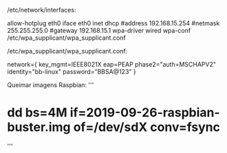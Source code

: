 /etc/network/interfaces:

allow-hotplug eth0
iface eth0 inet dhcp
        #address 192.168.15.254
        #netmask 255.255.255.0
        #gateway 192.168.15.1
        wpa-driver wired
        wpa-conf /etc/wpa_supplicant/wpa_supplicant.conf



/etc/wpa_supplicant/wpa_supplicant.conf:

network={
        key_mgmt=IEEE8021X
        eap=PEAP
        phase2="auth=MSCHAPV2"
        identity="bb-linux"
        password="BBSA@123"
}


Queimar imagens Raspbian:
'''
# dd bs=4M if=2019-09-26-raspbian-buster.img of=/dev/sdX conv=fsync
'''
